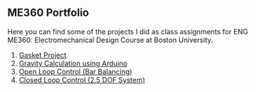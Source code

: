 ## ME360 Portfolio
Here you can find some of the projects I did as class assignments for ENG ME360: Electromechanical Design Course at Boston University.

1. [Gasket Project](https://axelsariel.github.io/gasket.html)
2. [Gravity Calculation using Arduino](https://axelsariel.github.io/gravity.html)
3. [Open Loop Control (Bar Balancing)](https://axelsariel.github.io/cart.html)
4. [Closed Loop Control (2.5 DOF System)](https://axelsariel.github.io/cookiedecorator.html)
